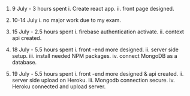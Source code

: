 1.  9 July - 3 hours spent
    i. Create react app.
    ii. front  page designed.
    
2.  10-14 July 
    i. no major work due to my exam.

3. 15 July - 2.5 hours spent 
    i. firebase authentication activate.
    ii. context api created.
    
4. 18 July - 5.5 hours spent 
    i. front -end more designed.
    ii. server side setup.
    iii. install needed NPM packages.
    iv. connect MongoDB as a database.
    
5.  19 July - 5.5 hours spent 
    i. front -end more designed & api created.
    ii. server side upload on Heroku.
    iii. Mongodb connection secure.
    iv. Heroku connected and upload server.